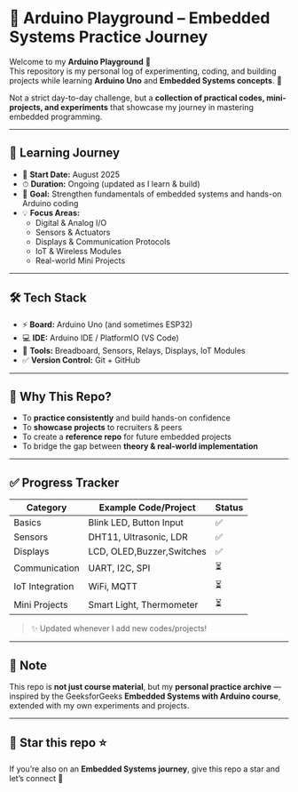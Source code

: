# 🔌 Arduino Playground – Embedded Systems Practice Journey  

Welcome to my **Arduino Playground** 🎉  
This repository is my personal log of experimenting, coding, and building projects while learning **Arduino Uno** and **Embedded Systems concepts**. 🚀  

Not a strict day-to-day challenge, but a **collection of practical codes, mini-projects, and experiments** that showcase my journey in mastering embedded programming.  

---

## 📅 Learning Journey  

- 📍 **Start Date:** August 2025  
- ⏱ **Duration:** Ongoing (updated as I learn & build)  
- 🧠 **Goal:** Strengthen fundamentals of embedded systems and hands-on Arduino coding  
- 💡 **Focus Areas:**  
  - Digital & Analog I/O  
  - Sensors & Actuators  
  - Displays & Communication Protocols  
  - IoT & Wireless Modules  
  - Real-world Mini Projects  

---

## 🛠️ Tech Stack  

- ⚡ **Board:** Arduino Uno (and sometimes ESP32)  
- 💻 **IDE:** Arduino IDE / PlatformIO (VS Code)  
- 🔧 **Tools:** Breadboard, Sensors, Relays, Displays, IoT Modules  
- ✅ **Version Control:** Git + GitHub  

---

## 🚀 Why This Repo?  

- To **practice consistently** and build hands-on confidence  
- To **showcase projects** to recruiters & peers  
- To create a **reference repo** for future embedded projects  
- To bridge the gap between **theory & real-world implementation**  

---

## ✅ Progress Tracker  

| Category         | Example Code/Project | Status |
|------------------|----------------------|--------|
| Basics           | Blink LED, Button Input | ✅ |
| Sensors          | DHT11, Ultrasonic, LDR | ✅ |
| Displays         | LCD, OLED,Buzzer,Switches | ✅ |
| Communication    | UART, I2C, SPI | ⏳ |
| IoT Integration  | WiFi, MQTT | ⏳ |
| Mini Projects    | Smart Light, Thermometer | ⏳ |  

> ✨ Updated whenever I add new codes/projects!  

---

## 🌟 Note  

This repo is **not just course material**, but my **personal practice archive** — inspired by the GeeksforGeeks **Embedded Systems with Arduino course**, extended with my own experiments and projects.  

---

## 📌 Star this repo ⭐  

If you’re also on an **Embedded Systems journey**, give this repo a star and let’s connect 🤝  

